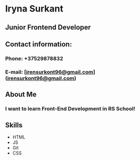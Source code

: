 # Iryna Surkant

## Junior Frontend Developer

## Contact information:

### Phone: +37529878832

### E-mail: [irensurkont96@gmail.com] (irensurkont96@gmail.com)

## About Me

### I want to learn Front-End Development in RS School!

## Skills

- HTML
- JS
- Git
- CSS
